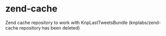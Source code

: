 zend-cache
==========

Zend cache repository to work with KnpLastTweetsBundle (knplabs/zend-cache repository has been deleted)